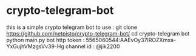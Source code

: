 # crypto-telegram-bot
this is a simple crypto telegram bot
to use :
git clone https://github.com/netpisto/crypto-telegram-bot/
cd crypto-telegram bot
python main.py
bot http token : 5565060544:AAEvOy37IROZXmxa-YxGujhVMzgsVv39-Hg
channel id : @jik2200 
